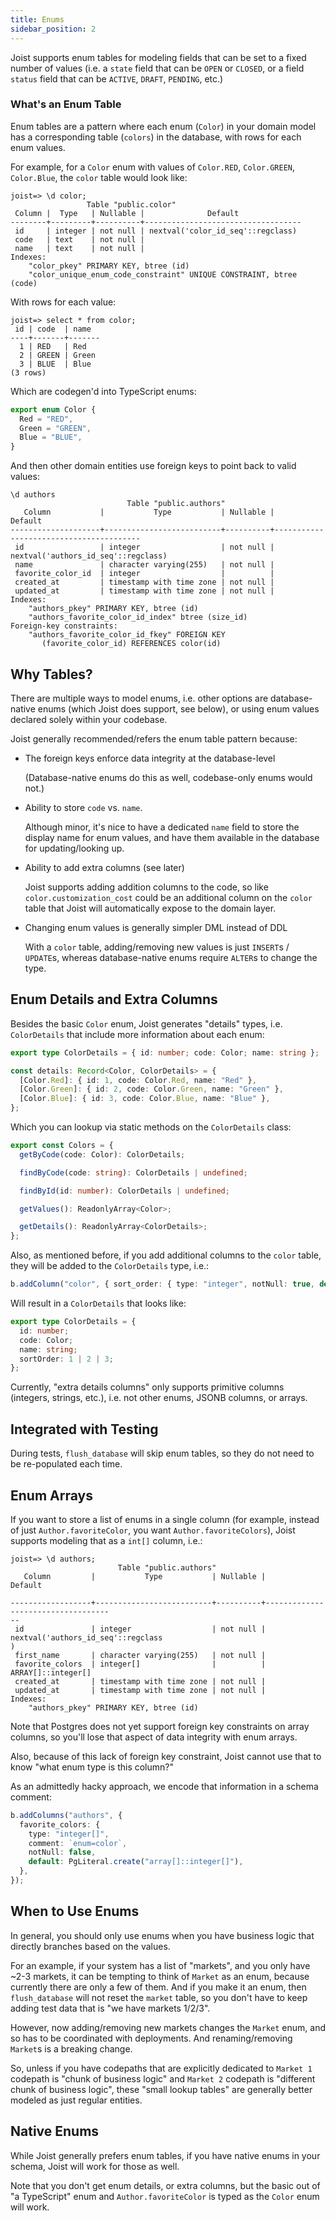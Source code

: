 ```yaml
---
title: Enums
sidebar_position: 2
---
```


Joist supports enum tables for modeling fields that can be set to a fixed number of values (i.e. a `state` field that can be `OPEN` or `CLOSED`, or a field `status` field that can be `ACTIVE`, `DRAFT`, `PENDING`, etc.)

### What's an Enum Table

Enum tables are a pattern where each enum (`Color`) in your domain model has a corresponding table (`colors`) in the database, with rows for each enum values.

For example, for a `Color` enum with values of `Color.RED`, `Color.GREEN`, `Color.Blue`, the `color` table would look like:

```console
joist=> \d color;
                 Table "public.color"
 Column |  Type   | Nullable |              Default
--------+---------+----------+-----------------------------------
 id     | integer | not null | nextval('color_id_seq'::regclass)
 code   | text    | not null |
 name   | text    | not null |
Indexes:
    "color_pkey" PRIMARY KEY, btree (id)
    "color_unique_enum_code_constraint" UNIQUE CONSTRAINT, btree (code)
```

With rows for each value:

```console
joist=> select * from color;
 id | code  | name
----+-------+-------
  1 | RED   | Red
  2 | GREEN | Green
  3 | BLUE  | Blue
(3 rows)
```

Which are codegen'd into TypeScript enums:

```typescript
export enum Color {
  Red = "RED",
  Green = "GREEN",
  Blue = "BLUE",
}
```

And then other domain entities use foreign keys to point back to valid values:

```console
\d authors
                          Table "public.authors"
   Column           |           Type           | Nullable |                Default
--------------------+--------------------------+----------+----------------------------------------
 id                 | integer                  | not null | nextval('authors_id_seq'::regclass)
 name               | character varying(255)   | not null |
 favorite_color_id  | integer                  |          |
 created_at         | timestamp with time zone | not null |
 updated_at         | timestamp with time zone | not null |
Indexes:
    "authors_pkey" PRIMARY KEY, btree (id)
    "authors_favorite_color_id_index" btree (size_id)
Foreign-key constraints:
    "authors_favorite_color_id_fkey" FOREIGN KEY
       (favorite_color_id) REFERENCES color(id)
```

## Why Tables?

There are multiple ways to model enums, i.e. other options are database-native enums (which Joist does support, see below), or using enum values declared solely within your codebase.

Joist generally recommended/refers the enum table pattern because:

- The foreign keys enforce data integrity at the database-level

  (Database-native enums do this as well, codebase-only enums would not.)

- Ability to store `code` vs. `name`.

  Although minor, it's nice to have a dedicated `name` field to store the display name for enum values, and have them available in the database for updating/looking up.

- Ability to add extra columns (see later)

  Joist supports adding addition columns to the code, so like `color.customization_cost` could be an additional column on the `color` table that Joist will automatically expose to the domain layer.

- Changing enum values is generally simpler DML instead of DDL

  With a `color` table, adding/removing new values is just `INSERT`s / `UPDATE`s, whereas database-native enums require `ALTER`s to change the type.

## Enum Details and Extra Columns

Besides the basic `Color` enum, Joist generates "details" types, i.e. `ColorDetails` that include more information about each enum:

```typescript
export type ColorDetails = { id: number; code: Color; name: string };

const details: Record<Color, ColorDetails> = {
  [Color.Red]: { id: 1, code: Color.Red, name: "Red" },
  [Color.Green]: { id: 2, code: Color.Green, name: "Green" },
  [Color.Blue]: { id: 3, code: Color.Blue, name: "Blue" },
};
```

Which you can lookup via static methods on the `ColorDetails` class:

```typescript
export const Colors = {
  getByCode(code: Color): ColorDetails;

  findByCode(code: string): ColorDetails | undefined;

  findById(id: number): ColorDetails | undefined;

  getValues(): ReadonlyArray<Color>;

  getDetails(): ReadonlyArray<ColorDetails>;
};
```

Also, as mentioned before, if you add additional columns to the `color` table, they will be added to the `ColorDetails` type, i.e.:

```typescript
b.addColumn("color", { sort_order: { type: "integer", notNull: true, default: 1 } });
```

Will result in a `ColorDetails` that looks like:

```typescript
export type ColorDetails = {
  id: number;
  code: Color;
  name: string;
  sortOrder: 1 | 2 | 3;
};
```

Currently, "extra details columns" only supports primitive columns (integers, strings, etc.), i.e. not other enums, JSONB columns, or arrays.

## Integrated with Testing

During tests, `flush_database` will skip enum tables, so they do not need to be re-populated each time.

## Enum Arrays

If you want to store a list of enums in a single column (for example, instead of just `Author.favoriteColor`, you want `Author.favoriteColors`), Joist supports modeling that as a `int[]` column, i.e.:

```console
joist=> \d authors;
                        Table "public.authors"
   Column         |           Type           | Nullable |               Default

------------------+--------------------------+----------+-----------------------------------
--
 id               | integer                  | not null | nextval('authors_id_seq'::regclass
)
 first_name       | character varying(255)   | not null |
 favorite_colors  | integer[]                |          | ARRAY[]::integer[]
 created_at       | timestamp with time zone | not null |
 updated_at       | timestamp with time zone | not null |
Indexes:
    "authors_pkey" PRIMARY KEY, btree (id)
```

Note that Postgres does not yet support foreign key constraints on array columns, so you'll lose that aspect of data integrity with enum arrays.

Also, because of this lack of foreign key constraint, Joist cannot use that to know "what enum type is this column?"

As an admittedly hacky approach, we encode that information in a schema comment:

```typescript
b.addColumns("authors", {
  favorite_colors: {
    type: "integer[]",
    comment: `enum=color`,
    notNull: false,
    default: PgLiteral.create("array[]::integer[]"),
  },
});
```

## When to Use Enums

In general, you should only use enums when you have business logic that directly branches based on the values.

For an example, if your system has a list of "markets", and you only have ~2-3 markets, it can be tempting to think of `Market` as an enum, because currently there are only a few of them. And if you make it an enum, then `flush_database` will not reset the `market` table, so you don't have to keep adding test data that is "we have markets 1/2/3".

However, now adding/removing new markets changes the `Market` enum, and so has to be coordinated with deployments. And renaming/removing `Market`s is a breaking change.

So, unless if you have codepaths that are explicitly dedicated to `Market 1` codepath is "chunk of business logic" and `Market 2` codepath is "different chunk of business logic", these "small lookup tables" are generally better modeled as just regular entities.

## Native Enums

While Joist generally prefers enum tables, if you have native enums in your schema, Joist will work for those as well.

Note that you don't get enum details, or extra columns, but the basic out of "a TypeScript" enum and `Author.favoriteColor` is typed as the `Color` enum will work.

